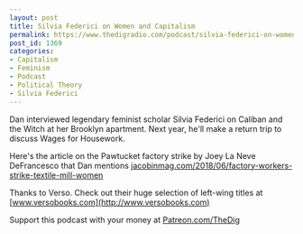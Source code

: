 ```yaml
---
layout: post
title: Silvia Federici on Women and Capitalism
permalink: https://www.thedigradio.com/podcast/silvia-federici-on-women-and-capitalism/index.html
post_id: 1369
categories: 
- Capitalism
- Feminism
- Podcast
- Political Theory
- Silvia Federici
---
```


Dan interviewed legendary feminist scholar Silvia Federici on Caliban and the Witch at her Brooklyn apartment. Next year, he'll make a return trip to discuss Wages for Housework. 

Here's the article on the Pawtucket factory strike by Joey La Neve DeFrancesco that Dan mentions 
[jacobinmag.com/2018/06/factory-workers-strike-textile-mill-women](http://jacobinmag.com/2018/06/factory-workers-strike-textile-mill-women) 

Thanks to Verso. Check out their huge selection of left-wing titles at 
[www.versobooks.com](http://www.versobooks.com)

Support this podcast with your money at 
[Patreon.com/TheDig](http://Patreon.com/TheDig)